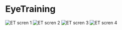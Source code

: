 # EyeTraining
![ET scren 1](https://user-images.githubusercontent.com/50139805/202922110-1804367a-a346-40ca-8677-404c375c3ea7.png)
![ET scren 2](https://user-images.githubusercontent.com/50139805/202922188-d855427c-46b3-4727-b0b1-3db3cb549f2f.png)
![ET scren 3](https://user-images.githubusercontent.com/50139805/202922116-c8751f3c-f3bb-42c8-bfd5-5c6aea46c8e4.png)
![ET scren 4](https://user-images.githubusercontent.com/50139805/202922117-24164fcd-64a9-4dde-86cd-a7e7a4c20def.png)
